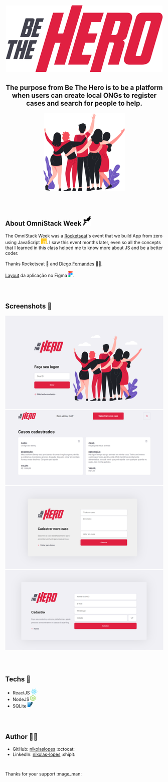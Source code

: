 <h1 align="center">
   <img alt="Be The Hero logo" src="imgs/logo.svg">
</h1>
  
<h2 align="center">
   The purpose from Be The Hero is to be a platform when users can create local ONGs to register cases and search for people to help.
</h2>

<p align="center"> <img src="imgs/heroes.png" alt="heroes" height="250"> </p>
 
</br></br>

## About OmniStack Week <img src="imgs/rocketseat.svg" alt="rocketseat" height="30">

The OmniStack Week was a [Rocketseat](https://rocketseat.com.br/)'s event that we build App from zero using JavaScript <img src="imgs/js.png" height="18" alt="javascript">. I saw this event months later, even so all the concepts that I learned in this class helped me to know more about JS and be a better coder.
<br><br>
Thanks Rocketseat :purple_heart: and [Diego Fernandes](https://github.com/diego3g) :technologist:.

[Layout](https://www.figma.com/file/2C2yvw7jsCOGmaNUDftX9n/Be-The-Hero---OmniStack-11?node-id=0%3A1) da aplicação no Figma <img src="imgs/figma.png" alt="figma" height="20">.

</br></br>

## Screenshots :camera_flash:	
<p>
  <img alt="" title="" src="imgs/sc1.png">
  <img alt="" title="" src="imgs/sc2.png">
  <img alt="" title="" src="imgs/sc3.png">
  <img alt="" title="" src="imgs/sc4.png">
</p>

</br></br>
    
## Techs :rocket:
- ReactJS <img src="imgs/react.png" alt="react" height="18">
- NodeJS <img src="imgs/node.png" alt="node" height="18">
- SQLite <img src="imgs/sqlite.png" alt="sqlite" height="18">
    
<br><br>
   
## Author :man_technologist:	

- GitHub: [nikolaslopes](https://github.com/nikolaslopes) :octocat:
- LinkedIn: [nikolas-lopes](https://www.linkedin.com/in/nikolas-lopes-b06524209/) :shipit:

<br>
  
<p>Thanks for your support :mage_man:<p>

